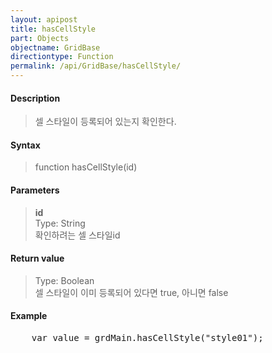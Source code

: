 ```yaml
---
layout: apipost
title: hasCellStyle
part: Objects
objectname: GridBase
directiontype: Function
permalink: /api/GridBase/hasCellStyle/
---
```



#### Description

> 셀 스타일이 등록되어 있는지 확인한다.  

#### Syntax

> function hasCellStyle(id)  

#### Parameters

> **id**  
> Type: String  
> 확인하려는 셀 스타일id  

#### Return value

> Type: Boolean  
> 셀 스타일이 이미 등록되어 있다면 true, 아니면 false  

#### Example

<pre class="prettyprint">
    var value = grdMain.hasCellStyle("style01");
</pre>


